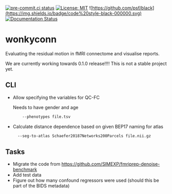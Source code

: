 [![pre-commit.ci status](https://results.pre-commit.ci/badge/github/SIMEXP/wonkyconn/main.svg)](https://results.pre-commit.ci/latest/github/SIMEXP/wonkyconn/main)
[![License: MIT](https://img.shields.io/badge/License-MIT-yellow.svg)](https://opensource.org/licenses/MIT)
![https://github.com/psf/black](https://img.shields.io/badge/code%20style-black-000000.svg)
[![Documentation Status](https://readthedocs.org/projects/wonkyconn/badge/?version=latest)](https://wonkyconn.readthedocs.io/en/latest/?badge=latest)

# wonkyconn

Evaluating the residual motion in fMRI connectome and visualise reports.

We are currently working towards 0.1.0 release!!!! This is not a stable project yet.

## CLI

- Allow specifying the variables for QC-FC

  Needs to have gender and age

  ```bash
      --phenotypes file.tsv
  ```

- Calculate distance dependence based on given BEP17 naming for atlas

  ```bash
    --seg-to-atlas Schaefer20187Networks200Parcels file.nii.gz
  ```

## Tasks

- Migrate the code from <https://github.com/SIMEXP/fmriprep-denoise-benchmark>
- Add test data
- Figure out how many confound regressors were used (should this be part of the BIDS metadata)
